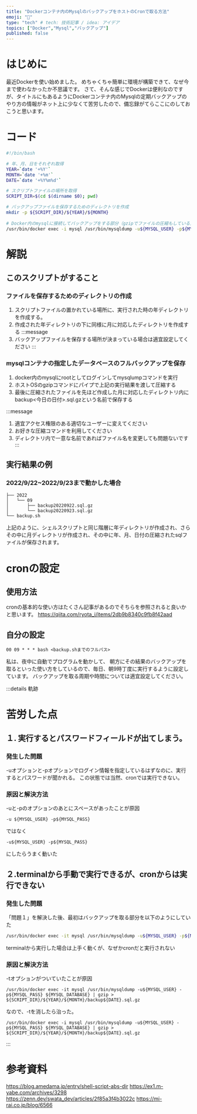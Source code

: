 ```yaml
---
title: "Dockerコンテナ内のMysqlのバックアップをホストのCronで取る方法"
emoji: "🐳"
type: "tech" # tech: 技術記事 / idea: アイデア
topics: ["Docker","Mysql","バックアップ"]
published: false
---
```


# はじめに
最近Dockerを使い始めました。
めちゃくちゃ簡単に環境が構築できて、なぜ今まで使わなかったか不思議です。
さて、そんな感じでDockerは便利なのですが、タイトルにもあるようにDockerコンテナ内のMysqlの定期バックアップのやり方の情報がネット上に少なくて苦労したので、備忘録がてらここにのしておこうと思います。

# コード
```bash:backup.sh
#!/bin/bash

# 年、月、日をそれぞれ取得
YEAR=`date '+%Y'`
MONTH=`date '+%m'`
DATE=`date '+%Y%m%d'`

# スクリプトファイルの場所を取得
SCRIPT_DIR=$(cd $(dirname $0); pwd)

# バックアップファイルを保存するためのディレクトリを作成
mkdir -p ${SCRIPT_DIR}/${YEAR}/${MONTH}
                                               
# Docker内のmysqlに接続してバックアップをする部分（gzipでファイルの圧縮もしている）
/usr/bin/docker exec -i mysql /usr/bin/mysqldump -u${MYSQL_USER} -p${MYSQL_PASS} ${MYSQL_DATABASE} | gzip > ${SCRIPT_DIR}/${YEAR}/${MONTH}/backup${DATE}.sql.gz
```
# 解説
## このスクリプトがすること
### ファイルを保存するためのディレクトリの作成
1. スクリプトファイルの置かれている場所に、実行された時の年ディレクトリを作成する。
2. 作成された年ディレクトリの下に同様に月に対応したディレクトリを作成する
:::message
1. バックアップファイルを保存する場所が決まっている場合は適宜設定してください
:::  
### mysqlコンテナの指定したデータベースのフルバックアップを保存
1. docker内のmysqlにrootとしてログインしてmysqlumpコマンドを実行
2. ホストOSのgzipコマンドにパイプで上記の実行結果を渡して圧縮する
3. 最後に圧縮されたファイルを先ほど作成した月に対応したディレクトリ内にbackup<今日の日付>.sql.gzという名前で保存する
  
:::message
1. 適宜アクセス権限のある適切なユーザーに変えてください
2. お好きな圧縮コマンドを利用してください
3. ディレクトリ内で一意な名前であればファイル名を変更しても問題ないです
:::

## 実行結果の例
### 2022/9/22~2022/9/23まで動かした場合

```
├── 2022
│   └── 09
│       ├── backup20220922.sql.gz
│       └── backup20220923.sql.gz
└── backup.sh
```
上記のように、シェルスクリプトと同じ階層に年ディレクトリが作成され、さらその中に月ディレクトリが作成され、その中に年、月、日付の圧縮されたsqlファイルが保存されます。
# cronの設定
## 使用方法
cronの基本的な使い方はたくさん記事があるのでそちらを参照されると良いかと思います。
https://qiita.com/ryota_i/items/2db9b8340c9fb8f42aad

## 自分の設定
```text
00 09 * * * bash <backup.shまでのフルパス>
```
私は、夜中に自動でプログラムを動かして、 朝方にその結果のバックアップを取るといった使い方をしているので、毎日、朝9時丁度に実行するように設定しています。
バックアップを取る周期や時間については適宜設定してください。

:::details 軌跡
# 苦労した点
## １. 実行するとパスワードフィールドが出てしまう。
### 発生した問題
-uオプションと-pオプションでログイン情報を指定しているはずなのに、実行するとパスワードが聞かれる。
この状態では当然、cronでは実行できない。


### 原因と解決方法
-uと-pのオプションのあとにスペースがあったことが原因
```text:bad
-u ${MYSQL_USER} -p${MYSQL_PASS}
```
ではなく
```text:good
-u${MYSQL_USER} -p${MYSQL_PASS}
```
にしたらうまく動いた

## ２.terminalから手動で実行できるが、cronからは実行できない
### 発生した問題
「問題１」を解決した後、最初はバックアップを取る部分を以下のようにしていた
```bash
/usr/bin/docker exec -it mysql /usr/bin/mysqldump -u${MYSQL_USER} -p${MYSQL_PASS} ${MYSQL_DATABASE} | gzip > ${SCRIPT_DIR}/${YEAR}/${MONTH}/backup${DATE}.sql.gz
```
terminalから実行した場合は上手く動くが、なぜかcronだと実行されない

### 原因と解決方法
-tオプションがついていたことが原因
```text:bad
/usr/bin/docker exec -it mysql /usr/bin/mysqldump -u${MYSQL_USER} -p${MYSQL_PASS} ${MYSQL_DATABASE} | gzip > ${SCRIPT_DIR}/${YEAR}/${MONTH}/backup${DATE}.sql.gz
```
なので、-tを消したら治った。
```text:good
/usr/bin/docker exec -i mysql /usr/bin/mysqldump -u${MYSQL_USER} -p${MYSQL_PASS} ${MYSQL_DATABASE} | gzip > ${SCRIPT_DIR}/${YEAR}/${MONTH}/backup${DATE}.sql.gz
```
:::

# 参考資料
https://blog.amedama.jp/entry/shell-script-abs-dir
https://ex1.m-yabe.com/archives/3298
https://zenn.dev/swata_dev/articles/2f85a3f4b3022c
https://mi-rai.co.jp/blog/6566